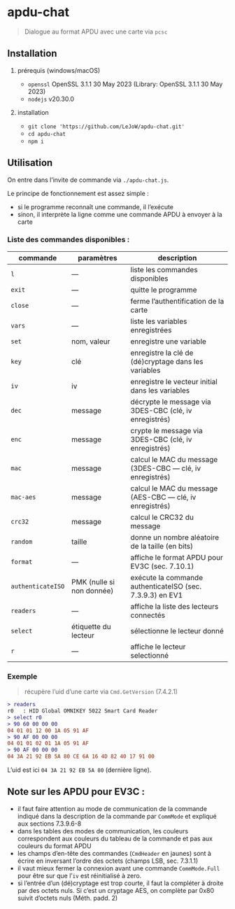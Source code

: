 # apdu-chat

> Dialogue au format APDU avec une carte via `pcsc`

## Installation

1. prérequis (windows/macOS)

    - `openssl` OpenSSL 3.1.1 30 May 2023 (Library: OpenSSL 3.1.1 30 May 2023)
    - `nodejs` v20.30.0

2. installation
    - `git clone 'https://github.com/LeJoW/apdu-chat.git'`
    - `cd apdu-chat`
    - `npm i`

## Utilisation

On entre dans l’invite de commande via `./apdu-chat.js`.

Le principe de fonctionnement est assez simple&nbsp;:

-   si le programme reconnaît une commande, il l’exécute
-   sinon, il interprète la ligne comme une commande APDU à envoyer à la carte

### Liste des commandes disponibles&nbsp;:

| commande          | paramètres                | description                                               |
| ----------------- | ------------------------- | --------------------------------------------------------- |
| `l`               | —                         | liste les commandes disponibles                           |
| `exit`            | —                         | quitte le programme                                       |
| `close`           | —                         | ferme l’authentification de la carte                      |
| `vars`            | —                         | liste les variables enregistrées                          |
| `set`             | nom, valeur               | enregistre une variable                                   |
| `key`             | clé                       | enregistre la clé de (dé)cryptage dans les variables      |
| `iv`              | iv                        | enregistre le vecteur initial dans les variables          |
| `dec`             | message                   | décrypte le message via 3DES-CBC (clé, iv enregistrés)    |
| `enc`             | message                   | crypte le message via 3DES-CBC (clé, iv enregistrés)      |
| `mac`             | message                   | calcul le MAC du message (3DES-CBC — clé, iv enregistrés) |
| `mac-aes`         | message                   | calcul le MAC du message (AES-CBC — clé, iv enregistrés)  |
| `crc32`           | message                   | calcul le CRC32 du message                                |
| `random`          | taille                    | donne un nombre aléatoire de la taille (en bits)          |
| `format`          | —                         | affiche le format APDU pour EV3C (sec. 7.10.1)            |
| `authenticateISO` | PMK (nulle si non donnée) | exécute la commande authenticateISO (sec. 7.3.9.3) en EV1 |
| `readers`         | —                         | affiche la liste des lecteurs connectés                   |
| `select`          | étiquette du lecteur      | sélectionne le lecteur donné                              |
| `r`               | —                         | affiche le lecteur selectionné                            |

### Exemple

> récupère l’uid d’une carte via `Cmd.GetVersion` (7.4.2.1)

```diff
> readers
r0   : HID Global OMNIKEY 5022 Smart Card Reader
> select r0
> 90 60 00 00 00
04 01 01 12 00 1A 05 91 AF
> 90 AF 00 00 00
04 01 01 02 01 1A 05 91 AF
> 90 AF 00 00 00
04 3A 21 92 EB 5A 80 CE 6A 16 4D 82 40 17 91 00
```

L’uid est ici `04 3A 21 92 EB 5A 80` (dernière ligne).

## Note sur les APDU pour EV3C&nbsp;:

-   il faut faire attention au mode de communication de la commande indiqué dans la description de la commande par `CommMode`
    et expliqué aux sections 7.3.9.6-8
-   dans les tables des modes de communication, les couleurs correspondent aux couleurs du tableau de la commande
    et pas aux couleurs du format APDU
-   les champs d’en-tête des commandes (`CmdHeader` en jaunes) sont à écrire en inversant l’ordre des octets (champs LSB, sec. 7.3.1.1)
-   il vaut mieux fermer la connexion avant une commande `CommMode.Full` pour être sur que l’`iv` est réinitialisé à zero.
-   si l’entrée d’un (dé)cryptage est trop courte, il faut la compléter à droite par des octets nuls.
    Si c’est un cryptage AES, on complète par 0x80 suivit d’octets nuls (Méth. padd. 2)
